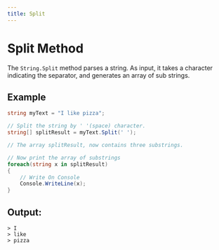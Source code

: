 ```yaml
---
title: Split
---
```


# Split Method

The `String.Split` method parses a string. As input, it takes a character indicating the separator, and generates an array of sub strings.

## Example
```csharp
string myText = "I like pizza";

// Split the string by ' '(space) character.
string[] splitResult = myText.Split(' ');

// The array splitResult, now contains three substrings.

// Now print the array of substrings
foreach(string x in splitResult)
{
    // Write On Console
    Console.WriteLine(x);
}

```

## Output:
```
> I
> like
> pizza
```
